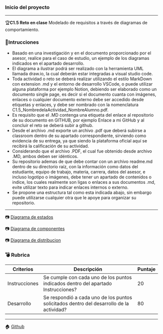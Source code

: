 ### **Inicio del proyecto**
---

:trophy:**C1.5 Reto en clase**
Modelado de requisitos a través de diagramas de comportamiento.   

### :book:**Intrucciones**
- Basado en una investigación y en el documento proporcionado por el asesor, realice para el caso de
estudio, un ejemplo de los diagramas indicados en el apartado desarrollo.
- El diagrama a ilustrar podrá ser realizado con la herramienta UML llamada draw.io, la cual deberán estar
integradas a visual studio code.
- Toda actividad o reto se deberá realizar utilizando el estilo MarkDown con extension .md y el entorno de
desarrollo VSCode, o puede utilizar alguna plataforma por ejemplo Notion, debiendo ser elaborado como
un documento single page, es decir si el documento cuanta con imágenes, enlaces o cualquier documento
externo debe ser accedido desde etiquetas y enlaces, y debe ser nombrado con la nomenclatura
C1.5_NombredelaActividad_NombreAlumno.pdf.
- Es requisito que el .MD contenga una etiqueta del enlace al repositorio de su documento en GITHUB, por
ejemplo Enlace a mi GitHub y al concluir el reto se deberá subir a github.
- Desde el archivo .md exporte un archivo .pdf que deberá subirse a classroom dentro de su apartado
correspondiente, sirviendo como evidencia de su entrega, ya que siendo la plataforma oficial aquí se
recibirá la calificación de su actividad.
- Considerando que el archivo .PDF, el cual fue obtenido desde archivo .MD, ambos deben ser idénticos.
- Su repositorio ademas de que debe contar con un archivo readme.md dentro de su directorio raíz, con la
información como datos del estudiante, equipo de trabajo, materia, carrera, datos del asesor, e incluso
logotipo o imágenes, debe tener un apartado de contenidos o indice, los cuales realmente son ligas o
enlaces a sus documentos .md, evite utilizar texto para indicar enlaces internos o externo.
- Se propone una estructura tal como esta indicada abajo, sin embargo puede utilizarse cualquier otra que le apoye para organizar su repositorio.

---


:camera: [Diagrama de estados](https://github.com/esmeralda0sandoval/analisis_avanzado2021/blob/main/Diagramas/estados_esmeralda.png)

:camera: [Diagrama de componentes](https://github.com/esmeralda0sandoval/analisis_avanzado2021/blob/main/Diagramas/Componentes_esmeralda.png)

:camera: [Diagrama de distribucion](https://github.com/esmeralda0sandoval/analisis_avanzado2021/blob/main/Diagramas/Distribucion_esmeralda.png)





### :bomb: Rubrica 

| Criterios     | Descripción                                                                                  | Puntaje |
| ------------- | -------------------------------------------------------------------------------------------- | ------- |
| Instrucciones | Se cumple con cada uno de los puntos indicados dentro del apartado Instrucciones?            | 20 |
| Desarrollo    | Se respondió a cada uno de los puntos solicitados dentro del desarrollo de la actividad?     | 80      |

---
:house: [Github](https://github.com/esmeralda0sandoval/analisis_avanzado2021/tree/main/Blog "PDF")